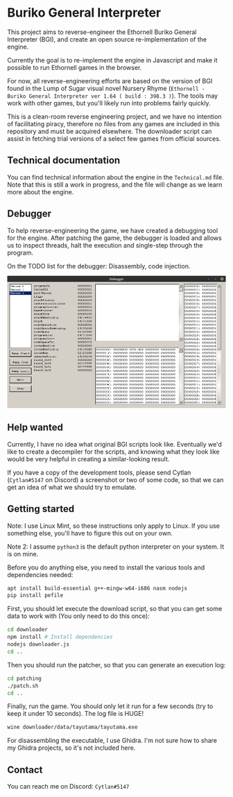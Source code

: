 Buriko General Interpreter
==========================

This project aims to reverse-engineer the Ethornell Buriko General Interpreter (BGI), and create an open source re-implementation of the engine.

Currently the goal is to re-implement the engine in Javascript and make it possible to run Ethornell games in the browser.

For now, all reverse-engineering efforts are based on the version of BGI found in the Lump of Sugar visual novel Nursery Rhyme (`Ethornell - Buriko General Interpreter ver 1.64 ( build : 398.3 )`). The tools may work with other games, but you'll likely run into problems fairly quickly.

This is a clean-room reverse engineering project, and we have no intention of facilitating piracy, therefore no files from any games are included in this repository and must be acquired elsewhere. The downloader script can assist in fetching trial versions of a select few games from official sources.

Technical documentation
-----------------------

You can find technical information about the engine in the `Technical.md` file. Note that this is still a work in progress, and the file will change as we learn more about the engine.

Debugger
--------

To help reverse-engineering the game, we have created a debugging tool for the engine. After patching the game, the debugger is loaded and allows us to inspect threads, halt the execution and single-step through the program.

On the TODO list for the debugger: Disassembly, code injection.

![Screenshot of the debugger as of 2020-11-07](debugger.png)

Help wanted
-----------

Currently, I have no idea what original BGI scripts look like. Eventually we'd like to create a decompiler for the scripts, and knowing what they look like would be very helpful in creating a similar-looking result.

If you have a copy of the development tools, please send Cytlan (`Cytlan#5147` on Discord) a screenshot or two of some code, so that we can get an idea of what we should try to emulate.

Getting started
---------------

Note: I use Linux Mint, so these instructions only apply to Linux. If you use something else, you'll have to figure this out on your own.

Note 2: I assume `python3` is the default python interpreter on your system. It is on mine.

Before you do anything else, you need to install the various tools and dependencies needed:
```sh
apt install build-essential g++-mingw-w64-i686 nasm nodejs
pip install pefile
```

First, you should let execute the download script, so that you can get some data to work with (You only need to do this once):
```sh
cd downloader
npm install # Install dependencies
nodejs downloader.js
cd ..
```

Then you should run the patcher, so that you can generate an execution log:
```sh
cd patching
./patch.sh
cd ..
```

Finally, run the game. You should only let it run for a few seconds (try to keep it under 10 seconds). The log file is HUGE!
```sh
wine downloader/data/tayutama/tayutama.exe
```

For disassembling the executable, I use Ghidra. I'm not sure how to share my Ghidra projects, so it's not included here.

Contact
-------

You can reach me on Discord: `Cytlan#5147`
